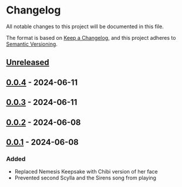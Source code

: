 # Changelog

All notable changes to this project will be documented in this file.

The format is based on [Keep a Changelog](https://keepachangelog.com/en/1.1.0/),
and this project adheres to [Semantic Versioning](https://semver.org/spec/v2.0.0.html).

## [Unreleased]

## [0.0.4] - 2024-06-11

## [0.0.3] - 2024-06-11

## [0.0.2] - 2024-06-08

## [0.0.1] - 2024-06-08

### Added

- Replaced Nemesis Keepsake with Chibi version of her face
- Prevented second Scylla and the Sirens song from playing

[unreleased]: https://github.com/ellomenop/Hades2-EyeSafe/compare/0.0.4...HEAD
[0.0.4]: https://github.com/ellomenop/Hades2-EyeSafe/compare/0.0.3...0.0.4
[0.0.3]: https://github.com/ellomenop/Hades2-EyeSafe/compare/0.0.2...0.0.3
[0.0.2]: https://github.com/ellomenop/Hades2-EyeSafe/compare/0.0.1...0.0.2
[0.0.1]: https://github.com/ellomenop/Hades2-EyeSafe/compare/8f87b0929dd819ac453aace116ede947902ad1e1...0.0.1

